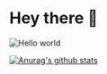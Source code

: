 # Hey there :wave:

<img src="https://raw.githubusercontent.com/sagar-viradiya/sagar-viradiya/master/resources/banner.png" alt="Hello world">


[![Anurag's github stats](https://github-readme-stats.vercel.app/api?username=liuhuanshuo)](https://github.com/anuraghazra/github-readme-stats)
